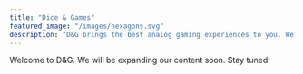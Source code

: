 ```yaml
---
title: "Dice & Games"
featured_image: "/images/hexagons.svg"
description: "D&G brings the best analog gaming experiences to you. We offer content and games for the discerning gentleman and lady hobbyist."
---
```

Welcome to D&G. We will be expanding our content soon. Stay tuned!

